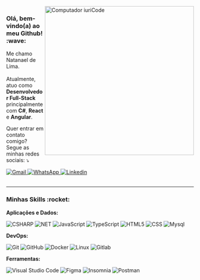 <img src="https://raw.githubusercontent.com/MicaelliMedeiros/micaellimedeiros/master/image/computer-illustration.png" min-width="400px" max-width="400px" width="400px" align="right" alt="Computador iuriCode">

<h3>Olá, bem-vindo(a) ao meu Github! :wave:</h3>

<p align="left"> 
  Me chamo Natanael de Lima</strong>.
  </br>
  </br>
  Atualmente, atuo como <strong>Desenvolvedor Full-Stack</strong> principalmente com <strong>C#</strong>, <strong>React</strong> e <strong>Angular</strong>.
</p>


  
  
</div>  

<p align="left">
  Quer entrar em contato comigo? Segue as minhas redes sociais: ⤵️
</p>

<div align="left">
  <a href="mailto:natanlimaoliveira62@gmail.com" target="_blank">
    <img src="https://img.shields.io/badge/Gmail-D14836?style=for-the-badge&logo=gmail&logoColor=white" alt="Gmail"/>
  </a>

  <a href="https://api.whatsapp.com/send?phone=5585986355668" target="_blank">
    <img src="https://img.shields.io/badge/WhatsApp-25D366?style=for-the-badge&logo=whatsapp&logoColor=white" alt="WhatsApp"/>
  </a>

  <a href="https://www.linkedin.com/in/natanael-lima-284269248/" target="_blank">
    <img src="https://img.shields.io/badge/linkedin-%230077B5.svg?style=for-the-badge&logo=linkedin&logoColor=white)" alt="Linkedin"/>
  </a>

  
</div>  

</br>

---

<h3>Minhas Skills :rocket:</h3>

  **Aplicações e Dados:**

  ![CSHARP](https://img.shields.io/badge/-CSharp-333333?style=flat&logo=csharp)
  ![NET](  https://img.shields.io/badge/.NET-5C2D91?style=flat&logo=.net&logoColor=white)
  ![JavaScript](https://img.shields.io/badge/-JavaScript-333333?style=flat&logo=javascript)
  ![TypeScript](https://img.shields.io/badge/-TypeScript-333333?style=flat&logo=TypeScript)
  ![HTML5](https://img.shields.io/badge/-HTML5-333333?style=flat&logo=HTML5)
  ![CSS](https://img.shields.io/badge/-CSS-333333?style=flat&logo=CSS3&logoColor=1572B6)
  ![Mysql](https://img.shields.io/badge/-Mysql-333333?style=flat&logo=mysql)

**DevOps:**

  ![Git](https://img.shields.io/badge/-Git-333333?style=flat&logo=git)
  ![GitHub](https://img.shields.io/badge/-GitHub-333333?style=flat&logo=github)
  ![Docker](https://img.shields.io/badge/-Docker-333333?style=flat&logo=docker)
  ![Linux](https://img.shields.io/badge/-Linux-333333?style=flat&logo=linux)
  ![Gitlab](https://img.shields.io/badge/-Gitlab-333333?style=flat&logo=gitlab)
  
  

**Ferramentas:**

  ![Visual Studio Code](https://img.shields.io/badge/-Visual%20Studio%20Code-333333?style=flat&logo=visual-studio-code&logoColor=007ACC)
  ![Figma](https://img.shields.io/badge/-Figma-333333?style=flat&logo=figma&logoColor=fff)
  ![Insomnia](https://img.shields.io/badge/-Insomnia-333333?style=flat&logo=insomnia)
  ![Postman](https://img.shields.io/badge/-Postman-333333?style=flat&logo=postman)
    

